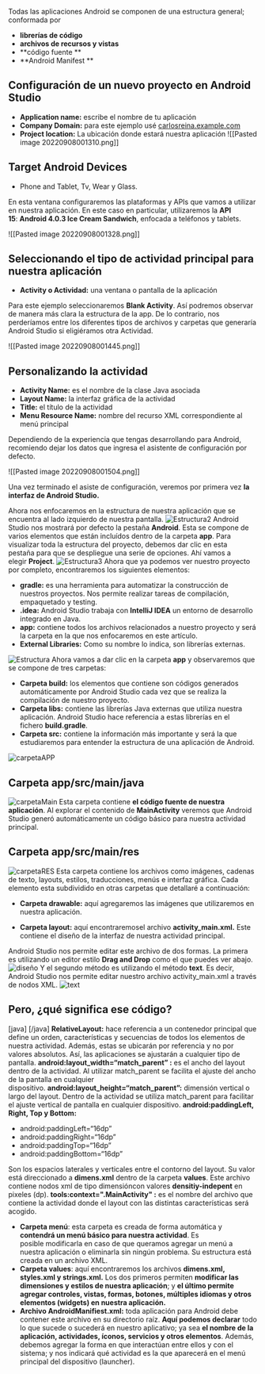 Todas las aplicaciones Android se componen de una estructura general; conformada por 
- **librerías de código**
- **archivos de recursos y vistas**
- **código fuente **
- **Android Manifest **


## Configuración de un nuevo proyecto en Android Studio

-   **Application name:** escribe el nombre de tu aplicación
-   **Company Domain:** para este ejemplo usé [carlosreina.example.com](http://carlosreina.example.com/)
-   **Project location:** La ubicación donde estará nuestra aplicación
![[Pasted image 20220908001310.png]]

## Target Android Devices

-   Phone and Tablet, Tv, Wear y Glass.

En esta ventana configuraremos las plataformas y APIs que vamos a utilizar en nuestra aplicación. En este caso en particular, utilizaremos la **API 15**: **Android 4.0.3 Ice Cream Sandwich**, enfocada a teléfonos y tablets.

![[Pasted image 20220908001328.png]]

## Seleccionando el tipo de actividad principal para nuestra aplicación

-   **Activity o Actividad:** una ventana o pantalla de la aplicación

Para este ejemplo seleccionaremos **Blank Activity**. Así podremos observar de manera más clara la estructura de la app. De lo contrario, nos perderíamos entre los diferentes tipos de archivos y carpetas que generaría Android Studio si eligiéramos otra Actividad.

![[Pasted image 20220908001445.png]]

## Personalizando la actividad

-   **Activity Name:** es el nombre de la clase Java asociada
-   **Layout Name:** la interfaz gráfica de la actividad
-   **Title:** el título de la actividad
-   **Menu Resource Name:** nombre del recurso XML correspondiente al menú principal

Dependiendo de la experiencia que tengas desarrollando para Android, recomiendo dejar los datos que ingresa el asistente de configuración por defecto.

![[Pasted image 20220908001504.png]]

Una vez terminado el asiste de configuración, veremos por primera vez **la interfaz de Android Studio.**

Ahora nos enfocaremos en la estructura de nuestra aplicación que se encuentra al lado izquierdo de nuestra pantalla. ![Estructura2](https://static.platzi.com/blog/uploads/2015/06/Estructura2.jpg) Android Studio nos mostrará por defecto la pestaña **Android**. Esta se compone de varios elementos que están incluídos dentro de la carpeta **app**. Para visualizar toda la estructura del proyecto, debemos dar clic en esta pestaña para que se despliegue una serie de opciones. Ahí vamos a elegir **Project**. ![Estructura3](https://static.platzi.com/blog/uploads/2015/06/Estructura3.jpg) Ahora que ya podemos ver nuestro proyecto por completo, encontraremos los siguientes elementos:

-   **gradle:** es una herramienta para automatizar la construcción de nuestros proyectos. Nos permite realizar tareas de compilación, empaquetado y testing.
-   **.idea:** Android Studio trabaja con **IntelliJ IDEA** un entorno de desarrollo integrado en Java.
-   **app:** contiene todos los archivos relacionados a nuestro proyecto y será la carpeta en la que nos enfocaremos en este artículo.
-   **External Libraries:** Como su nombre lo indica, son librerías externas.

![Estructura](https://static.platzi.com/blog/uploads/2015/06/Estructura.jpg) Ahora vamos a dar clic en la carpeta **app** y observaremos que se compone de tres carpetas:

-   **Carpeta build:** los elementos que contiene son códigos generados automáticamente por Android Studio cada vez que se realiza la compilación de nuestro proyecto.
-   **Carpeta libs:** contiene las librerías Java externas que utiliza nuestra aplicación. Android Studio hace referencia a estas librerías en el fichero **build.gradle**.
-   **Carpeta src:** contiene la información más importante y será la que estudiaremos para entender la estructura de una aplicación de Android.

![carpetaAPP](https://static.platzi.com/blog/uploads/2015/06/carpetaAPP.jpg) 

## Carpeta app/src/main/java

![carpetaMain](https://static.platzi.com/blog/uploads/2015/06/carpetaMain.jpg) Esta carpeta contiene **el código fuente de nuestra aplicación**. Al explorar el contenido de **MainActivity** veremos que Android Studio generó automáticamente un código básico para nuestra actividad principal.

## Carpeta app/src/main/res

![carpetaRES](https://static.platzi.com/blog/uploads/2015/06/carpetaRES.jpg) Esta carpeta contiene los archivos como imágenes, cadenas de texto, layouts, estilos, traducciones, menús e interfaz gráfica. Cada elemento esta subdividido en otras carpetas que detallaré a continuación:

-   **Carpeta drawable:** aquí agregaremos las imágenes que utilizaremos en nuestra aplicación. 

-   **Carpeta layout:** aquí encontraremosel archivo **activity_main.xml.** Este contiene el diseño de la interfaz de nuestra actividad principal.

Android Studio nos permite editar este archivo de dos formas. La primera es utilizando un editor estilo **Drag and Drop** como el que puedes ver abajo. ![diseño](https://static.platzi.com/blog/uploads/2015/06/dise%C3%B1o.jpg) Y el segundo método es utilizando el método **text**. Es decir, Android Studio nos permite editar nuestro archivo activity_main.xml a través de nodos XML. ![text](https://static.platzi.com/blog/uploads/2015/06/text.jpg)

## Pero, ¿qué significa ese código?

[java] <xml><relativelayout xmlns:android=“[http://schemas.android.com/apk/res/android](http://schemas.android.com/apk/res/android)” xmlns:tools=“[http://schemas.android.com/tools](http://schemas.android.com/tools)” android:layout_width=“match_parent” android:layout_height=“match_parent” android:paddingleft=“16dp” android:paddingright=“16dp” android:paddingtop=“16dp” android:paddingbottom=“16dp” tools:context=".MainActivity"></relativelayout></xml> [/java] **RelativeLayout:** hace referencia a un contenedor principal que define un orden, características y secuencias de todos los elementos de nuestra actividad. Además, estas se ubicarán por referencia y no por valores absolutos. Así, las aplicaciones se ajustarán a cualquier tipo de pantalla. **android:layout_width=“match_parent” :** es el ancho del layout dentro de la actividad. Al utilizar match_parent se facilita el ajuste del ancho de la pantalla en cualquier dispositivo. **android:layout_height=“match_parent”:** dimensión vertical o largo del layout. Dentro de la actividad se utiliza match_parent para facilitar el ajuste vertical de pantalla en cualquier dispositivo. **android:paddingLeft, Right, Top y Bottom:**

-   android:paddingLeft=“16dp”
-   android:paddingRight=“16dp”
-   android:paddingTop=“16dp”
-   android:paddingBottom=“16dp”

Son los espacios laterales y verticales entre el contorno del layout. Su valor está direccionado a **dimens.xml** dentro de la carpeta **values**. Este archivo contiene nodos xml de tipo dimensióncon valores **densitiy-indepent** en pixeles (dp). **tools:context=".MainActivity" :** es el nombre del archivo que contiene la actividad donde el layout con las distintas características será acogido.

-   **Carpeta menú**: esta carpeta es creada de forma automática y **contendrá un menú básico para nuestra actividad**. Es posible modificarla en caso de que queramos agregar un menú a nuestra aplicación o eliminarla sin ningún problema. Su estructura está creada en un archivo XML.
-   **Carpeta values**: aquí encontraremos los archivos **dimens.xml, styles.xml y strings.xml.** Los dos primeros permiten **modificar las dimensiones y estilos de nuestra aplicación**; y **el último permite agregar controles, vistas, formas, botones, múltiples idiomas y otros elementos (widgets) en nuestra aplicación.**
-   **Archivo AndroidManifiest.xml:** toda aplicación para Android debe contener este archivo en su directorio raíz. **Aquí podemos declarar** todo lo que sucede o sucederá en nuestro aplicativo; ya sea **el nombre de la aplicación, actividades, íconos, servicios y otros elementos**. Además, debemos agregar la forma en que interactúan entre ellos y con el sistema; y nos indicará qué actividad es la que aparecerá en el menú principal del dispositivo (launcher).

